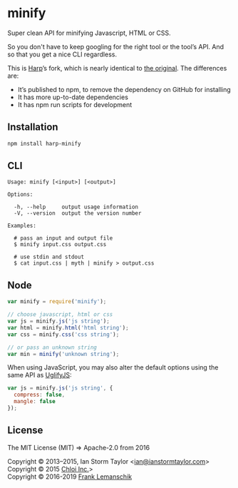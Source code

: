 # minify

Super clean API for minifying Javascript, HTML or CSS.

So you don't have to keep googling for the right tool or the tool’s API. And so that you get a nice CLI regardless.

This is [Harp](https://github.com/sintaxi/harp)’s fork, which is nearly identical to [the original](https://github.com/ianstormtaylor/minify). The differences are:

- It’s published to npm, to remove the dependency on GitHub for installing
- It has more up-to-date dependencies
- It has npm run scripts for development

## Installation

```sh
npm install harp-minify
```

## CLI

```
Usage: minify [<input>] [<output>]

Options:

  -h, --help     output usage information
  -V, --version  output the version number

Examples:

  # pass an input and output file
  $ minify input.css output.css

  # use stdin and stdout
  $ cat input.css | myth | minify > output.css
```

## Node

```javascript
var minify = require('minify');

// choose javascript, html or css
var js = minify.js('js string');
var html = minify.html('html string');
var css = minify.css('css string');

// or pass an unknown string
var min = minify('unknown string');
```

When using JavaScript, you may also alter the default options using the same API as [UglifyJS](https://github.com/mishoo/UglifyJS2):


```javascript
var js = minify.js('js string', {
  compress: false,
  mangle: false
});
```

## License

The MIT License (MIT) => Apache-2.0 from 2016

Copyright © 2013–2015, Ian Storm Taylor &lt;ian@ianstormtaylor.com&gt;<br/>Copyright © 2015 [Chloi Inc.](http://chloi.io)&gt;<br/>Copyright © 2016-2019 [Frank Lemanschik](https://dspeed.eu) 


